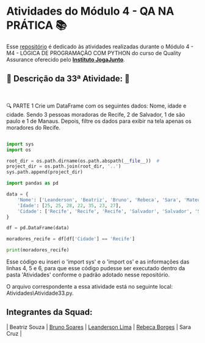 # Atividades do Módulo 4 - QA NA PRÁTICA 📚

Esse [repositório](https://github.com/LeanDevLima/Squad02_M4) é dedicado às atividades realizadas durante o Módulo 4 - M4 - LÓGICA DE PROGRAMAÇÃO COM PYTHON do curso de Quality Assurance oferecido pelo [**Instituto JogaJunto**](https://www.jogajuntoinstituto.org/). 

## 🚀 Descrição da 33ª Atividade: 🌟
<br>


🔍 PARTE 1 Crie um DataFrame com os seguintes dados: 
Nome, idade e cidade. Sendo 3 pessoas moradoras de Recife, 2 de Salvador, 1 de são paulo e 1 de Manaus. Depois, filtre os dados para exibir na tela apenas os moradores do Recife. 

```python

import sys
import os

root_dir = os.path.dirname(os.path.abspath(__file__))  # 
project_dir = os.path.join(root_dir, '..') 
sys.path.append(project_dir)  

import pandas as pd

data = {
    'Nome': ['Leanderson', 'Beatriz', 'Bruno', 'Rebeca', 'Sara', 'Mateus', 'Michele'],
    'Idade': [25, 25, 28, 22, 35, 23, 27],
    'Cidade': ['Recife', 'Recife', 'Recife', 'Salvador', 'Salvador', 'São Paulo', 'Manaus']
}

df = pd.DataFrame(data)

moradores_recife = df[df['Cidade'] == 'Recife']

print(moradores_recife)

```
Esse código eu inseri o 'import sys' e o 'import os' e as informações das linhas 4, 5 e 6, para que esse código pudesse ser executado dentro da pasta 'Atividades' conforme o padrão adotado nesse repositório.

O arquivo correspondente a essa atividade está no seguinte local: Atividades\Atividade33.py.

## Integrantes da Squad:

| Beatriz Souza  | [Bruno Soares](https://www.linkedin.com/in/bruno-soaresdev/)  | [Leanderson Lima](https://www.linkedin.com/in/leanderson-dias-de-lima/) | [Rebeca Borges](https://www.linkedin.com/in/rebecaborgess/) | Sara Cruz | 